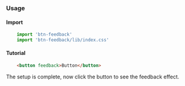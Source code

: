 ### Usage
#### Import
```javascript
    import 'btn-feedback'
    import 'btn-feedback/lib/index.css'
```
#### Tutorial
```html
    <button feedback>Button</button>
```

The setup is complete, now click the button to see the feedback effect.